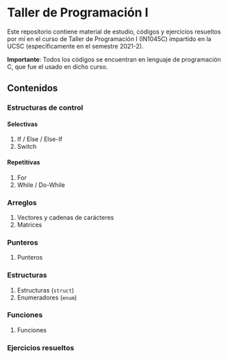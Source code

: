 # Taller de Programación I

Este repositorio contiene material de estudio, códigos y ejercicios resueltos por mí en el curso de Taller de Programación I (IN1045C) impartido en la UCSC (específicamente en el semestre 2021-2).

**Importante**: Todos los códigos se encuentran en lenguaje de programación C, que fue el usado en dicho curso.

## Contenidos

### Estructuras de control

#### Selectivas

1. If / Else / Else-If
2. Switch

#### Repetitivas

1. For
2. While / Do-While

### Arreglos

1. Vectores y cadenas de carácteres
2. Matrices

### Punteros

1. Punteros

### Estructuras

1. Estructuras (<code>struct</code>)
2. Enumeradores (<code>enum</code>)

### Funciones

1. Funciones

### Ejercicios resueltos